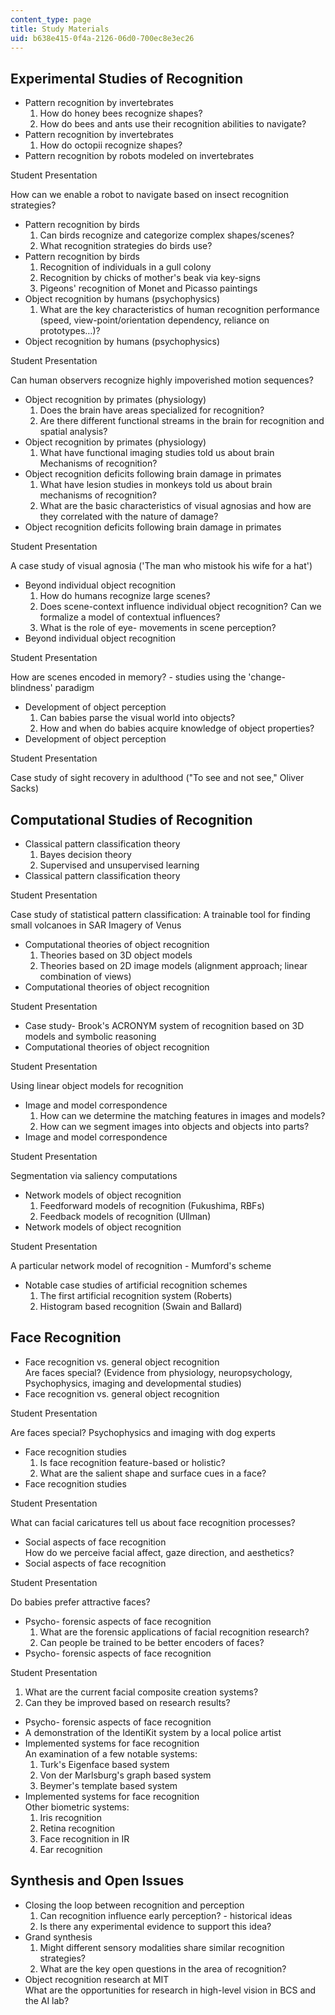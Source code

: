 ```yaml
---
content_type: page
title: Study Materials
uid: b638e415-0f4a-2126-06d0-700ec8e3ec26
---
```


Experimental Studies of Recognition
-----------------------------------

*   Pattern recognition by invertebrates
    1.  How do honey bees recognize shapes?
    2.  How do bees and ants use their recognition abilities to navigate?
*   Pattern recognition by invertebrates
    1.  How do octopii recognize shapes?
*   Pattern recognition by robots modeled on invertebrates

Student Presentation

How can we enable a robot to navigate based on insect recognition strategies?

*   Pattern recognition by birds
    1.  Can birds recognize and categorize complex shapes/scenes?
    2.  What recognition strategies do birds use?
*   Pattern recognition by birds
    1.  Recognition of individuals in a gull colony
    2.  Recognition by chicks of mother's beak via key-signs
    3.  Pigeons' recognition of Monet and Picasso paintings
*   Object recognition by humans (psychophysics)
    1.  What are the key characteristics of human recognition performance (speed, view-point/orientation dependency, reliance on prototypes…)?
*   Object recognition by humans (psychophysics)

Student Presentation

Can human observers recognize highly impoverished motion sequences?

*   Object recognition by primates (physiology)
    1.  Does the brain have areas specialized for recognition?
    2.  Are there different functional streams in the brain for recognition and spatial analysis?
*   Object recognition by primates (physiology)
    1.  What have functional imaging studies told us about brain Mechanisms of recognition?
*   Object recognition deficits following brain damage in primates
    1.  What have lesion studies in monkeys told us about brain mechanisms of recognition?
    2.  What are the basic characteristics of visual agnosias and how are they correlated with the nature of damage?
*   Object recognition deficits following brain damage in primates

Student Presentation

A case study of visual agnosia ('The man who mistook his wife for a hat')

*   Beyond individual object recognition
    1.  How do humans recognize large scenes?
    2.  Does scene-context influence individual object recognition? Can we formalize a model of contextual influences?
    3.  What is the role of eye- movements in scene perception?
*   Beyond individual object recognition

Student Presentation

How are scenes encoded in memory? - studies using the 'change-blindness' paradigm

*   Development of object perception
    1.  Can babies parse the visual world into objects?
    2.  How and when do babies acquire knowledge of object properties?
*   Development of object perception

Student Presentation

Case study of sight recovery in adulthood ("To see and not see," Oliver Sacks)

Computational Studies of Recognition
------------------------------------

*   Classical pattern classification theory
    1.  Bayes decision theory
    2.  Supervised and unsupervised learning
*   Classical pattern classification theory

Student Presentation

Case study of statistical pattern classification: A trainable tool for finding small volcanoes in SAR Imagery of Venus

*   Computational theories of object recognition
    1.  Theories based on 3D object models
    2.  Theories based on 2D image models (alignment approach; linear combination of views)
*   Computational theories of object recognition

Student Presentation

*   Case study- Brook's ACRONYM system of recognition based on 3D models and symbolic reasoning
*   Computational theories of object recognition

Student Presentation

Using linear object models for recognition

*   Image and model correspondence
    1.  How can we determine the matching features in images and models?
    2.  How can we segment images into objects and objects into parts?
*   Image and model correspondence

Student Presentation

Segmentation via saliency computations

*   Network models of object recognition
    1.  Feedforward models of recognition (Fukushima, RBFs)
    2.  Feedback models of recognition (Ullman)
*   Network models of object recognition

Student Presentation

A particular network model of recognition - Mumford's scheme

*   Notable case studies of artificial recognition schemes
    1.  The first artificial recognition system (Roberts)
    2.  Histogram based recognition (Swain and Ballard)

Face Recognition
----------------

*   Face recognition vs. general object recognition  
    Are faces special? (Evidence from physiology, neuropsychology, Psychophysics, imaging and developmental studies)
*   Face recognition vs. general object recognition

Student Presentation

Are faces special? Psychophysics and imaging with dog experts

*   Face recognition studies
    1.  Is face recognition feature-based or holistic?
    2.  What are the salient shape and surface cues in a face?
*   Face recognition studies

Student Presentation

What can facial caricatures tell us about face recognition processes?

*   Social aspects of face recognition  
    How do we perceive facial affect, gaze direction, and aesthetics?
*   Social aspects of face recognition

Student Presentation

Do babies prefer attractive faces?

*   Psycho- forensic aspects of face recognition
    1.  What are the forensic applications of facial recognition research?
    2.  Can people be trained to be better encoders of faces?
*   Psycho- forensic aspects of face recognition

Student Presentation

1.  What are the current facial composite creation systems?
2.  Can they be improved based on research results?

*   Psycho- forensic aspects of face recognition
*   A demonstration of the IdentiKit system by a local police artist
*   Implemented systems for face recognition  
    An examination of a few notable systems:
    1.  Turk's Eigenface based system
    2.  Von der Marlsburg's graph based system
    3.  Beymer's template based system
*   Implemented systems for face recognition  
    Other biometric systems:
    1.  Iris recognition
    2.  Retina recognition
    3.  Face recognition in IR
    4.  Ear recognition

Synthesis and Open Issues
-------------------------

*   Closing the loop between recognition and perception
    1.  Can recognition influence early perception? - historical ideas
    2.  Is there any experimental evidence to support this idea?
*   Grand synthesis
    1.  Might different sensory modalities share similar recognition strategies?
    2.  What are the key open questions in the area of recognition?
*   Object recognition research at MIT  
    What are the opportunities for research in high-level vision in BCS and the AI lab?